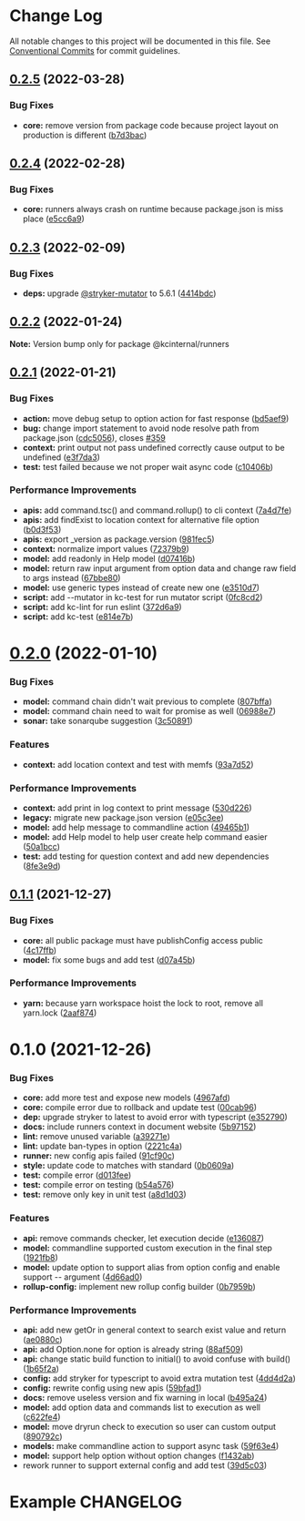 # Change Log

All notable changes to this project will be documented in this file.
See [Conventional Commits](https://conventionalcommits.org) for commit guidelines.

## [0.2.5](https://github.com/kamontat/kcutils/compare/@kcinternal/runners@0.2.4...@kcinternal/runners@0.2.5) (2022-03-28)


### Bug Fixes

* **core:** remove version from package code because project layout on production is different ([b7d3bac](https://github.com/kamontat/kcutils/commit/b7d3bac3b953e05649875943ced6815c2e1dcb9b))





## [0.2.4](https://github.com/kamontat/kcutils/compare/@kcinternal/runners@0.2.3...@kcinternal/runners@0.2.4) (2022-02-28)


### Bug Fixes

* **core:** runners always crash on runtime because package.json is miss place ([e5cc6a9](https://github.com/kamontat/kcutils/commit/e5cc6a9e300dbc4d0414c6b5bc38e3cec5a787da))





## [0.2.3](https://github.com/kamontat/kcutils/compare/@kcinternal/runners@0.2.2...@kcinternal/runners@0.2.3) (2022-02-09)


### Bug Fixes

* **deps:** upgrade [@stryker-mutator](https://github.com/stryker-mutator) to 5.6.1 ([4414bdc](https://github.com/kamontat/kcutils/commit/4414bdc71996c26394247a055e690b881d27a784))





## [0.2.2](https://github.com/kamontat/kcutils/compare/@kcinternal/runners@0.2.1...@kcinternal/runners@0.2.2) (2022-01-24)

**Note:** Version bump only for package @kcinternal/runners





## [0.2.1](https://github.com/kamontat/kcutils/compare/@kcinternal/runners@0.2.0...@kcinternal/runners@0.2.1) (2022-01-21)


### Bug Fixes

* **action:** move debug setup to option action for fast response ([bd5aef9](https://github.com/kamontat/kcutils/commit/bd5aef95988dfd4bfc3ee679a05266d19784055b))
* **bug:** change import statement to avoid node resolve path from package.json ([cdc5056](https://github.com/kamontat/kcutils/commit/cdc50560da2ef07223e58e9ad97354c354ccfd76)), closes [#359](https://github.com/kamontat/kcutils/issues/359)
* **context:** print output not pass undefined correctly cause output to be undefined ([e3f7da3](https://github.com/kamontat/kcutils/commit/e3f7da3dfed088921cb267d43a5390804c558b5b))
* **test:** test failed because we not proper wait async code ([c10406b](https://github.com/kamontat/kcutils/commit/c10406bf432d2d350524a845335e254d2627a149))


### Performance Improvements

* **apis:** add command.tsc() and command.rollup() to cli context ([7a4d7fe](https://github.com/kamontat/kcutils/commit/7a4d7fe9d1d763ff7a6aaa8b168a483f490f7c0f))
* **apis:** add findExist to location context for alternative file option ([b0d3f53](https://github.com/kamontat/kcutils/commit/b0d3f53d8c22c3573175f5ee5a7d914e995d7fd1))
* **apis:** export _version as package.version ([981fec5](https://github.com/kamontat/kcutils/commit/981fec5cb98e5a5b8031fbe4786f25b6d46d1f61))
* **context:** normalize import values ([72379b9](https://github.com/kamontat/kcutils/commit/72379b92bc457675840e952a52fa4e0c8d617d91))
* **model:** add readonly in Help model ([d07416b](https://github.com/kamontat/kcutils/commit/d07416b43160a77059f97939a9e1285cd5219f1a))
* **model:** return raw input argument from option data and change raw field to args instead ([67bbe80](https://github.com/kamontat/kcutils/commit/67bbe8056c079cc9adc220a6eca5f5530d45086c))
* **model:** use generic types instead of create new one ([e3510d7](https://github.com/kamontat/kcutils/commit/e3510d76638d3bd1a4daf1c204eb5149bc36a0ce))
* **script:** add --mutator in kc-test for run mutator script ([0fc8cd2](https://github.com/kamontat/kcutils/commit/0fc8cd2b7db15707b676fd28539d5ab162ee1b2d))
* **script:** add kc-lint for run eslint ([372d6a9](https://github.com/kamontat/kcutils/commit/372d6a9a09a9b4b958a3d9e5dfdf42a0002a6787))
* **script:** add kc-test ([e814e7b](https://github.com/kamontat/kcutils/commit/e814e7b0f49c5c6605d899295c9003a6191c9664))





# [0.2.0](https://github.com/kamontat/kcutils/compare/@kcinternal/runners@0.1.1...@kcinternal/runners@0.2.0) (2022-01-10)


### Bug Fixes

* **model:** command chain didn't wait previous to complete ([807bffa](https://github.com/kamontat/kcutils/commit/807bffa62d2cf9d4b07d4d579244579b6a76e859))
* **model:** command chain need to wait for promise as well ([06988e7](https://github.com/kamontat/kcutils/commit/06988e79278869def94c41319af66bcf77f1e073))
* **sonar:** take sonarqube suggestion ([3c50891](https://github.com/kamontat/kcutils/commit/3c508912543396fda4ee7e93ed6226c8c0770cdc))


### Features

* **context:** add location context and test with memfs ([93a7d52](https://github.com/kamontat/kcutils/commit/93a7d52c491c0ed6dcab11aea066db84cca9bae4))


### Performance Improvements

* **context:** add print in log context to print message ([530d226](https://github.com/kamontat/kcutils/commit/530d226b6a5c041c51a78a8ffac721bfeb0f0c4a))
* **legacy:** migrate new package.json version ([e05c3ee](https://github.com/kamontat/kcutils/commit/e05c3ee8f703f79504e80529420f7b2bf6ca727d))
* **model:** add help message to commandline action ([49465b1](https://github.com/kamontat/kcutils/commit/49465b1e0ad2c2251bb7540213030abe112de74e))
* **model:** add Help model to help user create help command easier ([50a1bcc](https://github.com/kamontat/kcutils/commit/50a1bcc79cc1ccbe20a593b63fb02b4a1a21f3ee))
* **test:** add testing for question context and add new dependencies ([8fe3e9d](https://github.com/kamontat/kcutils/commit/8fe3e9de1627a6de49cd3fca34d7689a3a3c1f92))





## [0.1.1](https://github.com/kamontat/kcutils/compare/@kcinternal/runners@0.1.0...@kcinternal/runners@0.1.1) (2021-12-27)


### Bug Fixes

* **core:** all public package must have publishConfig access public ([4c17ffb](https://github.com/kamontat/kcutils/commit/4c17ffb799bb44a87997101a15825366d9f55495))
* **model:** fix some bugs and add test ([d07a45b](https://github.com/kamontat/kcutils/commit/d07a45b0537a5ad50e0a31249a1e823183f0f7dd))


### Performance Improvements

* **yarn:** because yarn workspace hoist the lock to root, remove all yarn.lock ([2aaf874](https://github.com/kamontat/kcutils/commit/2aaf87404c68f6b7f1ad8deb5984b5e00ba6085e))





# 0.1.0 (2021-12-26)


### Bug Fixes

* **core:** add more test and expose new models ([4967afd](https://github.com/kamontat/kcutils/commit/4967afd2962efada617b7931d9437f556f4078ef))
* **core:** compile error due to rollback and update test ([00cab96](https://github.com/kamontat/kcutils/commit/00cab96ad2b12db014d63582c93130601608c834))
* **dep:** upgrade stryker to latest to avoid error with typescript ([e352790](https://github.com/kamontat/kcutils/commit/e352790cccfdeeab8922ef9a9f899b91c6c657d7))
* **docs:** include runners context in document website ([5b97152](https://github.com/kamontat/kcutils/commit/5b97152d837c69febe443a43d667898d9fa51382))
* **lint:** remove unused variable ([a39271e](https://github.com/kamontat/kcutils/commit/a39271e1757891e9013c743abc91bbee4c01709e))
* **lint:** update ban-types in option ([2221c4a](https://github.com/kamontat/kcutils/commit/2221c4ae5ae62f79858bca08f2ee95a6c80946e9))
* **runner:** new config apis failed ([91cf90c](https://github.com/kamontat/kcutils/commit/91cf90c433987f0d1397b0389fcd3def9d509002))
* **style:** update code to matches with standard ([0b0609a](https://github.com/kamontat/kcutils/commit/0b0609a1940fa9def1dfb2054eb9b90a3a87208d))
* **test:** compile error ([d013fee](https://github.com/kamontat/kcutils/commit/d013feea958fc55cbc2826b04dedb541b4d02e38))
* **test:** compile error on testing ([b54a576](https://github.com/kamontat/kcutils/commit/b54a576782e867fdbf64b20f3d7ffb0d3051523f))
* **test:** remove only key in unit test ([a8d1d03](https://github.com/kamontat/kcutils/commit/a8d1d03437e209353f511c694597846dfadfea9a))


### Features

* **api:** remove commands checker, let execution decide ([e136087](https://github.com/kamontat/kcutils/commit/e1360873be00b13f96246b5fa11da661caddb888))
* **model:** commandline supported custom execution in the final step ([1921fb8](https://github.com/kamontat/kcutils/commit/1921fb8323c0d3c6ae842d5e74ce42c60704a134))
* **model:** update option to support alias from option config and enable support -- argument ([4d66ad0](https://github.com/kamontat/kcutils/commit/4d66ad0fcd3174100f84d98a983c8d598506adc1))
* **rollup-config:** implement new rollup config builder ([0b7959b](https://github.com/kamontat/kcutils/commit/0b7959bcccb87febc84b91e4c4100e6024a04d19))


### Performance Improvements

* **api:** add new getOr in general context to search exist value and return ([ae0880c](https://github.com/kamontat/kcutils/commit/ae0880c3fd7e2d212402aea58b38d37e07870928))
* **api:** add Option.none for option is already string ([88af509](https://github.com/kamontat/kcutils/commit/88af509c111ab3c8fd39e6aab11f8e552ebc49a1))
* **api:** change static build function to initial() to avoid confuse with build() ([1b65f2a](https://github.com/kamontat/kcutils/commit/1b65f2ae30a51e09334f83e7c303c8df0f54a8d5))
* **config:** add stryker for typescript to avoid extra mutation test ([4dd4d2a](https://github.com/kamontat/kcutils/commit/4dd4d2a4dddc003d3ea6e19213a0bdcdf87c072a))
* **config:** rewrite config using new apis ([59bfad1](https://github.com/kamontat/kcutils/commit/59bfad14160df670a23bd98f36349eda5ad026b1))
* **docs:** remove useless version and fix warning in local ([b495a24](https://github.com/kamontat/kcutils/commit/b495a249c720260ba1e0056253b2211f4b6c00be))
* **model:** add option data and commands list to execution as well ([c622fe4](https://github.com/kamontat/kcutils/commit/c622fe4f0a7de54c6c4372e7cb5aa8eea868931b))
* **model:** move dryrun check to execution so user can custom output ([890792c](https://github.com/kamontat/kcutils/commit/890792c2fc0f031bd707eba7ba8e93372d869057))
* **models:** make commandline action to support async task ([59f63e4](https://github.com/kamontat/kcutils/commit/59f63e4f39a89ba4a90de5cab9e0581a2fb47939))
* **model:** support help option without option changes ([f1432ab](https://github.com/kamontat/kcutils/commit/f1432ab17532bd95194d5eb10901e9f1acb98248))
* rework runner to support external config and add test ([39d5c03](https://github.com/kamontat/kcutils/commit/39d5c037a3c28d38b622184c367cff0f2f305a65))





# Example CHANGELOG
